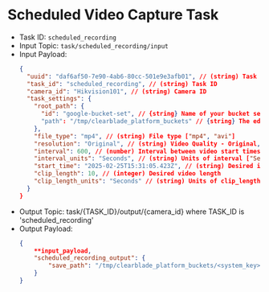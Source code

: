 # Scheduled Video Capture Task

- Task ID: `scheduled_recording`
- Input Topic: `task/scheduled_recording/input`
- Input Payload:
  ```json
  {
    "uuid": "daf6af50-7e90-4ab6-80cc-501e9e3afb01", // (string) Task UUID
    "task_id": "scheduled_recording", // (string) Task ID
    "camera_id": "Hikvision101", // (string) Camera ID
    "task_settings": {
      "root_path": {
        "id": "google-bucket-set", // {string} Name of your bucket set
        "path": "/tmp/clearblade_platform_buckets" // {string} The edge root directory specified by your bucket set
      },
      "file_type": "mp4", // (string) File type ["mp4", "avi"]
      "resolution": "Original", // (string) Video Quality - Original, Lower, Lowest
      "interval": 600, // (number) Interval between video start times
      "interval_units": "Seconds", // (string) Units of interval ["Seconds", "Minutes", "Hours", "Days"] Defaults to "Seconds"
      "start_time": "2025-02-25T15:31:05.423Z", // (string) Desired interval start time
      "clip_length": 10, // (integer) Desired video length
      "clip_length_units": "Seconds" // (string) Units of clip_length ["Seconds", "Minutes", "Hours"] Defaults to "Seconds"
    }
  }
  ```
- Output Topic:
  task/{TASK_ID}/output/{camera_id} where TASK_ID is 'scheduled_recording'
- Output Payload:
  ```json
  {
      **input_payload,
      "scheduled_recording_output": {
          "save_path": "/tmp/clearblade_platform_buckets/<system_key>/<camera_id>/scheduled_recording/yyyy-mm-dd/yyyy-mm-dd_hh.mm.ss.mp4" // If no saved video this cycle, save_path is None.
      }
  }
  ```
